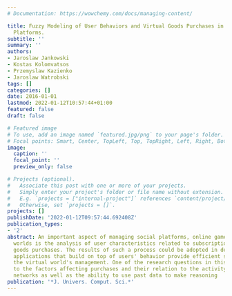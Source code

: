 ```yaml
---
# Documentation: https://wowchemy.com/docs/managing-content/

title: Fuzzy Modeling of User Behaviors and Virtual Goods Purchases in Social Networking
  Platforms.
subtitle: ''
summary: ''
authors:
- Jaroslaw Jankowski
- Kostas Kolomvatsos
- Przemyslaw Kazienko
- Jaroslaw Watrobski
tags: []
categories: []
date: 2016-01-01
lastmod: 2022-01-12T10:57:44+01:00
featured: false
draft: false

# Featured image
# To use, add an image named `featured.jpg/png` to your page's folder.
# Focal points: Smart, Center, TopLeft, Top, TopRight, Left, Right, BottomLeft, Bottom, BottomRight.
image:
  caption: ''
  focal_point: ''
  preview_only: false

# Projects (optional).
#   Associate this post with one or more of your projects.
#   Simply enter your project's folder or file name without extension.
#   E.g. `projects = ["internal-project"]` references `content/project/deep-learning/index.md`.
#   Otherwise, set `projects = []`.
projects: []
publishDate: '2022-01-12T09:57:44.692408Z'
publication_types:
- '2'
abstract: An important aspect of managing social platforms, online games and virtual
  worlds is the analysis of user characteristics related to subscriptions and virtual
  goods purchases. The results of such a process could be adopted in decision support
  applications that build on top of users' behavior provide efficient strategies for
  the virtual world's management. One of the research questions in this area is related
  to the factors affecting purchases and their relation to the activity within social
  networks as well as the ability to use past data to make reasoning
publication: '*J. Univers. Comput. Sci.*'
---
```


